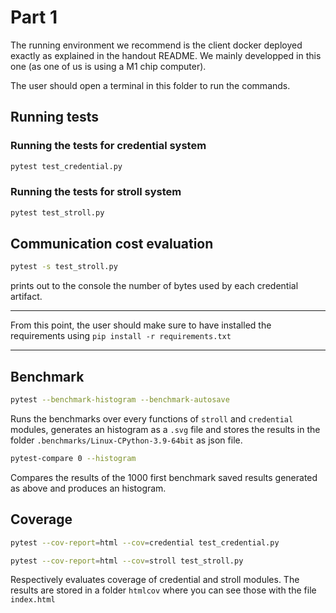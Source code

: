 # Part 1
The running environment we recommend is the client docker deployed exactly as explained in the handout README. We mainly developped in this one (as one of us is using a M1 chip computer). 

The user should open a terminal in this folder to run the commands.

## Running tests
### Running the tests for credential system
```Bash
pytest test_credential.py
```

### Running the tests for stroll system
```Bash
pytest test_stroll.py
```

## Communication cost evaluation
```Bash
pytest -s test_stroll.py
```
prints out to the console the number of bytes used by each credential artifact.

---

From this point, the user should make sure to have installed the requirements using `pip install -r requirements.txt`

---

## Benchmark
```Bash
pytest --benchmark-histogram --benchmark-autosave
```
Runs the benchmarks over every functions of `stroll` and `credential` modules, generates an histogram as a `.svg` file and stores the results in the folder `.benchmarks/Linux-CPython-3.9-64bit` as json file.

```Bash
pytest-compare 0 --histogram
```
Compares the results of the 1000 first benchmark saved results generated as above and produces an histogram.
## Coverage
```Bash
pytest --cov-report=html --cov=credential test_credential.py

pytest --cov-report=html --cov=stroll test_stroll.py
```
Respectively evaluates coverage of credential and stroll modules. The results are stored in a folder `htmlcov` where you can see those with the file `index.html`